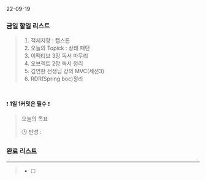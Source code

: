 22-09-19
### 금일 할일 리스트


>  1. 객체지향 : 캡스톤
>  2. 오늘의 Topick : 상태 패턴
>  3. 이팩티브 3장 독서 마무리
>  4. 오브젝트 2장 독서 정리
>  5. 김연한 선생님 강의 MVC(세션3)
>  6. RDR(Spring boc)정리


<br/>

❗ **1일 1커밋은 필수** ❗

> 오늘의 목표
>
> 🕒 반성 :
>

### 완료 리스트

---
> - [ ]
